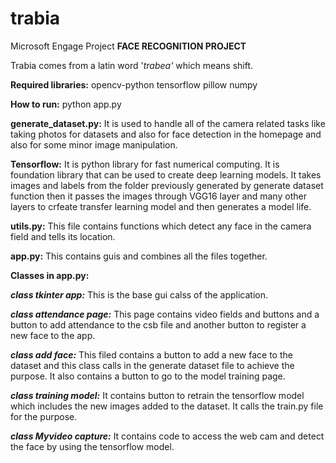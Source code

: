# trabia
Microsoft Engage Project
    **FACE RECOGNITION PROJECT**

Trabia comes from a latin word '*trabea'* which means shift.

**Required libraries:**
opencv-python
tensorflow
pillow
numpy

**How to run:**
python app.py

**generate_dataset.py:** It is used to handle all of the camera related tasks like taking photos for datasets and also for face detection in the homepage and also for some minor image manipulation.

**Tensorflow:** It is python library for fast numerical computing. It is foundation library that can be used to create deep learning models. It takes images and labels from the folder 
            previously generated by generate dataset function then it passes the images through VGG16 layer and many other layers to crfeate transfer learning model and then generates
            a model life.

**utils.py:**  This file contains functions which detect any face in the camera field and tells its location.

 **app.py:**  This contains guis and combines all the files together.

**Classes in app.py:**

***class tkinter app:*** This is the base gui calss of the application.

***class attendance page:*** This page contains video fields and buttons and a button to add attendance to the csb file and another button to register a new face to the app.

***class add face:*** This filed contains a button to add a new face to the dataset and this class calls in the generate dataset file to achieve the purpose. It also contains a button to go
                to the model training page.

***class training model:*** It contains button to retrain the tensorflow model which includes the new images added to the dataset. It calls the train.py file for the purpose.

***class Myvideo capture:*** It contains code to access the web cam and detect the face by using the tensorflow model.

 
